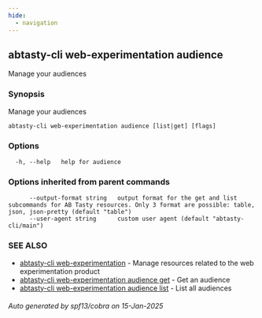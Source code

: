 ```yaml
---
hide:
  - navigation
---
```

## abtasty-cli web-experimentation audience

Manage your audiences

### Synopsis

Manage your audiences

```
abtasty-cli web-experimentation audience [list|get] [flags]
```

### Options

```
  -h, --help   help for audience
```

### Options inherited from parent commands

```
      --output-format string   output format for the get and list subcommands for AB Tasty resources. Only 3 format are possible: table, json, json-pretty (default "table")
      --user-agent string      custom user agent (default "abtasty-cli/main")
```

### SEE ALSO

* [abtasty-cli web-experimentation](abtasty-cli_web-experimentation.md)	 - Manage resources related to the web experimentation product
* [abtasty-cli web-experimentation audience get](abtasty-cli_web-experimentation_audience_get.md)	 - Get an audience
* [abtasty-cli web-experimentation audience list](abtasty-cli_web-experimentation_audience_list.md)	 - List all audiences

###### Auto generated by spf13/cobra on 15-Jan-2025
